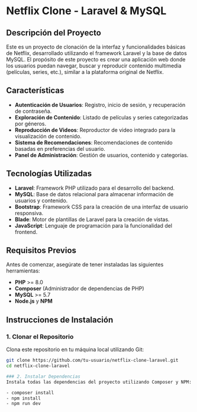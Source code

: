 # Netflix Clone - Laravel & MySQL

## Descripción del Proyecto

Este es un proyecto de clonación de la interfaz y funcionalidades básicas de Netflix, desarrollado utilizando el framework Laravel y la base de datos MySQL. El propósito de este proyecto es crear una aplicación web donde los usuarios puedan navegar, buscar y reproducir contenido multimedia (películas, series, etc.), similar a la plataforma original de Netflix.

## Características

- **Autenticación de Usuarios**: Registro, inicio de sesión, y recuperación de contraseña.
- **Exploración de Contenido**: Listado de películas y series categorizadas por géneros.
- **Reproducción de Videos**: Reproductor de video integrado para la visualización de contenido.
- **Sistema de Recomendaciones**: Recomendaciones de contenido basadas en preferencias del usuario.
- **Panel de Administración**: Gestión de usuarios, contenido y categorías.

## Tecnologías Utilizadas

- **Laravel**: Framework PHP utilizado para el desarrollo del backend.
- **MySQL**: Base de datos relacional para almacenar información de usuarios y contenido.
- **Bootstrap**: Framework CSS para la creación de una interfaz de usuario responsiva.
- **Blade**: Motor de plantillas de Laravel para la creación de vistas.
- **JavaScript**: Lenguaje de programación para la funcionalidad del frontend.

## Requisitos Previos

Antes de comenzar, asegúrate de tener instaladas las siguientes herramientas:

- **PHP** >= 8.0
- **Composer** (Administrador de dependencias de PHP)
- **MySQL** >= 5.7
- **Node.js** y **NPM**

## Instrucciones de Instalación

### 1. Clonar el Repositorio

Clona este repositorio en tu máquina local utilizando Git:

```bash
git clone https://github.com/tu-usuario/netflix-clone-laravel.git
cd netflix-clone-laravel

### 2. Instalar Dependencias
Instala todas las dependencias del proyecto utilizando Composer y NPM:

- composer install
- npm install
- npm run dev
